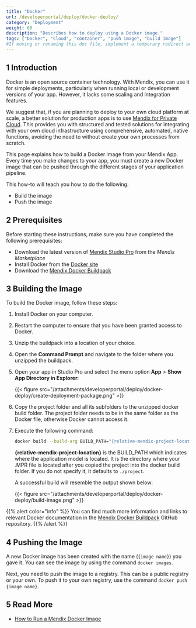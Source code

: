 ```yaml
---
title: "Docker"
url: /developerportal/deploy/docker-deploy/
category: "Deployment"
weight: 60
description: "Describes how to deploy using a Docker image."
tags: ["Docker", "Cloud", "container", "push image", "build image"]
#If moving or renaming this doc file, implement a temporary redirect and let the respective team know they should update the URL in the product. See Mapping to Products for more details.
---
```


## 1 Introduction

Docker is an open source container technology. With Mendix, you can use it for simple deployments, particularly when running local or development versions of your app. However, it lacks some scaling and integration features.

We suggest that, if you are planning to deploy to your own cloud platform at scale, a better solution for production apps is to use [Mendix for Private Cloud](/developerportal/deploy/private-cloud/). This provides you with structured and tested solutions for integrating with your own cloud infrastructure using comprehensive, automated, native functions, avoiding the need to without create your own processes from scratch.

This page explains how to build a Docker image from your Mendix App. Every time you make changes to your app, you must create a new  Docker image that can be pushed through the different stages of your application pipeline.

This how-to will teach you how to do the following:

* Build the image
* Push the image

## 2 Prerequisites

Before starting these instructions, make sure you have completed the following prerequisites:

* Download the latest version of [Mendix Studio Pro](https://marketplace.mendix.com/link/studiopro/) from the *Mendix Marketplace*
* Install Docker from the [Docker site](https://docs.docker.com/engine/installation/)
* Download the [Mendix Docker Buildpack](https://github.com/mendix/docker-mendix-buildpack)

## 3 Building the Image

To build the Docker image, follow these steps:

1. Install Docker on your computer.
2. Restart the computer to ensure that you have been granted access to Docker.
3. Unzip the buildpack into a location of your choice.
4. Open the **Command Prompt** and navigate to the folder where you unzipped the buildpack. 
5. Open your app in Studio Pro and select the menu option **App** > **Show App Directory in Explorer**:

    {{< figure src="/attachments/developerportal/deploy/docker-deploy/create-deployment-package.png" >}}

6. Copy the project folder and all its subfolders to the unzipped docker build folder. The project folder needs to be in the same folder as the Docker file, otherwise Docker cannot access it.
7. Execute the following command:

    ```bash {linenos=false}
    docker build --build-arg BUILD_PATH="{relative-mendix-project-location}" -t {image name} .
    ```

    **{relative-mendix-project-location}** is the BUILD_PATH which indicates where the application model is located. It is the directory where your .MPR file is located after you copied the project into the docker build folder. If you do not specify it, it defaults to `./project`.

    A successful build will resemble the output shown below:

    {{< figure src="/attachments/developerportal/deploy/docker-deploy/build-image.png" >}}

{{% alert color="info" %}}
You can find much more information and links to relevant Docker documentation in the [Mendix Docker Buildpack](https://github.com/mendix/docker-mendix-buildpack) GitHub repository.
{{% /alert %}}

## 4 Pushing the Image

A new Docker image has been created with the name (`{image name}`) you gave it. You can see the image by using the command `docker images`.

Next, you need to push the image to a registry. This can be a public registry or your own. To push it to your own registry, use the command `docker push {image name}`.

## 5 Read More

* [How to Run a Mendix Docker Image](/developerportal/deploy/run-mendix-docker-image/)
